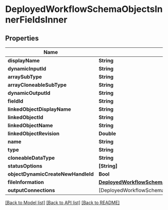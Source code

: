 # DeployedWorkflowSchemaObjectsInnerFieldsInner

## Properties
Name | Type | Description | Notes
------------ | ------------- | ------------- | -------------
**displayName** | **String** |  | 
**dynamicInputId** | **String** |  | 
**arraySubType** | **String** |  | 
**arrayCloneableSubType** | **String** |  | 
**dynamicOutputId** | **String** |  | 
**fieldId** | **String** |  | 
**linkedObjectDisplayName** | **String** |  | 
**linkedObjectId** | **String** |  | 
**linkedObjectName** | **String** |  | 
**linkedObjectRevision** | **Double** |  | 
**name** | **String** |  | 
**type** | **String** |  | 
**cloneableDataType** | **String** |  | 
**statusOptions** | **[String]** |  | 
**objectDynamicCreateNewHandleId** | **Bool** |  | 
**fileInformation** | [**DeployedWorkflowSchemaObjectsInnerFieldsInnerFileInformation**](DeployedWorkflowSchemaObjectsInnerFieldsInnerFileInformation.md) |  | 
**outputConnections** | [DeployedWorkflowSchemaComponentsInnerOutputsInnerOutputConnectionsInner] |  | 

[[Back to Model list]](../README.md#documentation-for-models) [[Back to API list]](../README.md#documentation-for-api-endpoints) [[Back to README]](../README.md)


